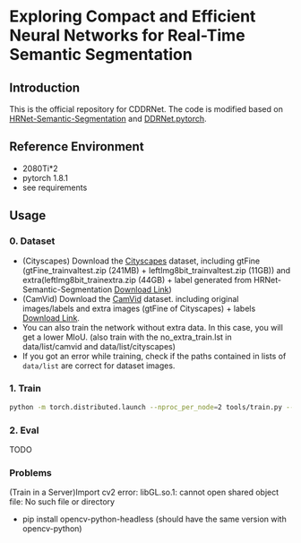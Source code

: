 # Exploring Compact and Efficient Neural Networks for Real-Time Semantic Segmentation

## Introduction
This is the official repository for CDDRNet. The code is modified based on [HRNet-Semantic-Segmentation](https://github.com/HRNet/HRNet-Semantic-Segmentation) and [DDRNet.pytorch](https://github.com/chenjun2hao/DDRNet.pytorch).

## Reference Environment

- 2080Ti*2
- pytorch 1.8.1 
- see requirements

## Usage

### 0. Dataset
- (Cityscapes) Download the [Cityscapes](https://www.cityscapes-dataset.com/) dataset, including gtFine (gtFine_trainvaltest.zip (241MB) + leftImg8bit_trainvaltest.zip (11GB)) and extra(leftImg8bit_trainextra.zip (44GB) + label generated from HRNet-Semantic-Segmentation [Download Link](https://drive.google.com/file/d/1zFH-COPzcFf-_khv_gUgELBiC-TfJwwH/view?usp=drive_link))
- (CamVid) Download the [CamVid](http://mi.eng.cam.ac.uk/research/projects/VideoRec/CamVid/) dataset. including original images/labels and extra images (gtFine of Cityscapes) + labels [Download Link](https://drive.google.com/file/d/1kXzIxxmlKT2qj9fA-jEVzFskbdtbA9RH/view?usp=drive_link).
- You can also train the network without extra data. In this case, you will get a lower MIoU. (also train with the no_extra_train.lst in data/list/camvid and data/list/cityscapes)
- If you got an error while training, check if the paths contained in lists of `data/list` are correct for dataset images.

### 1. Train
````bash
python -m torch.distributed.launch --nproc_per_node=2 tools/train.py --cfg experiments/camvid/cddrnet.yaml
````

### 2. Eval
TODO


### Problems
(Train in a Server)Import cv2 error: libGL.so.1: cannot open shared object file: No such file or directory
- pip install opencv-python-headless (should have the same version with opencv-python)